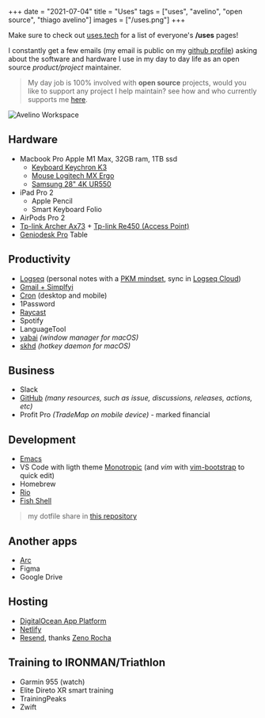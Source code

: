 +++
date = "2021-07-04"
title = "Uses"
tags = ["uses", "avelino", "open source", "thiago avelino"]
images = ["/uses.png"]
+++

Make sure to check out [uses.tech](https://uses.tech) for a list of everyone's **/uses** pages!

I constantly get a few emails (my email is public on my [github profile](https://github.com/avelino)) asking about the software and hardware I use in my day to day life as an open source _product/project_ maintainer.

> My day job is 100% involved with **open source** projects, would you like to support any project I help maintain? see how and who currently supports me [here](/thanks/).

![Avelino Workspace](/uses.png#center)

## Hardware

- Macbook Pro Apple M1 Max, 32GB ram, 1TB ssd
  - [Keyboard Keychron K3](https://www.amazon.com/Keychron-Ultra-Slim-Wireless-Bluetooth-Mechanical/dp/B0B48ZVQH5/)
  - [Mouse Logitech MX Ergo](https://www.amazon.com/Logitech-Ergo-Wireless-Trackball-Mouse/dp/B0753P1GTS/)
  - [Samsung 28" 4K UR550](https://www.amazon.com/SAMSUNG-U28R550UQNX-LU28R550UQNXZA-Monitor-Free/dp/B084V9CJB1/)
- iPad Pro 2
  - Apple Pencil
  - Smart Keyboard Folio
- AirPods Pro 2
- [Tp-link Archer Ax73](https://www.amazon.com/TP-Link-Archer-AX73-High-Speed-Streaming/dp/B0BTT3F159/) + [Tp-link Re450 (Access Point)](https://www.amazon.com/TP-Link-PCMag-Editors-Choice-Extender/dp/B010S6SG3S/)
- [Geniodesk Pro](https://www.geniodesks.com.br/produto-mesa-com-regulagem-de-altura-geniodesk-pro) Table

## Productivity

- [Logseq](https://logseq.com) (personal notes with a [PKM mindset](https://databaseline.tech/knowledge-management/), sync in [Logseq Cloud](https://blog.logseq.com/how-to-setup-and-use-logseq-sync/))
- [Gmail + Simplfyi](https://simpl.fyi/)
- [Cron](https://cron.app/) (desktop and mobile)
- 1Password
- [Raycast](https://www.raycast.com/)
- Spotify
- LanguageTool
- [yabai](https://github.com/koekeishiya/yabai) *(window manager for macOS)*
- [skhd](https://github.com/koekeishiya/skhd) *(hotkey daemon for macOS)*

## Business

- Slack
- [GitHub](https://github.com/avelino) *(many resources, such as issue, discussions, releases, actions, etc)*
- Profit Pro _(TradeMap on mobile device)_ - marked financial

## Development

- [Emacs](https://github.com/avelino/dotfiles/tree/main/doom.d)
- VS Code with ligth theme [Monotropic](https://github.com/avelino/monotropic-theme-vscode) (and _vim_ with [vim-bootstrap](https://vim-bootstrap.com/) to quick edit)
- Homebrew
- [Rio](https://raphamorim.io/rio/)
- [Fish Shell](https://fishshell.com/)

> my dotfile share in [this repository](https://github.com/avelino/dotfiles)

## Another apps

- [Arc](https://arc.net/)
- Figma
- Google Drive

## Hosting

- [DigitalOcean App Platform](https://m.do.co/c/bd3b723c0a36?utm_medium=opensource&utm_source=awesome-go)
- [Netlify](https://www.netlify.com/)
- [Resend](https://resend.com/), thanks [Zeno Rocha](https://twitter.com/zenorocha)

## Training to IRONMAN/Triathlon

- Garmin 955 (watch)
- Elite Direto XR smart training
- TrainingPeaks
- Zwift
